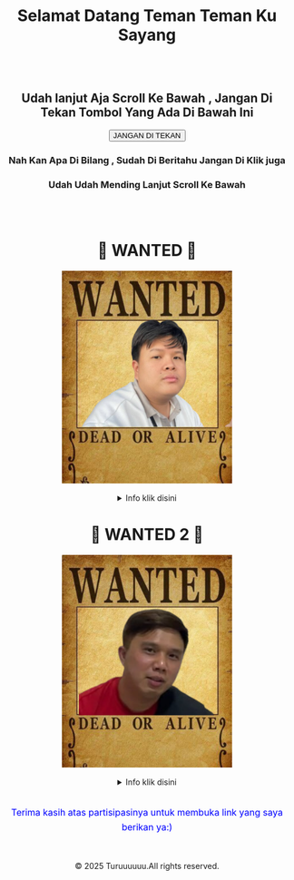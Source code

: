 <html>
  <head>
    <title>Coba-Coba Aja Ini Mah</title>
  </head>
  <body>
<div align="center">
<h1>Selamat Datang Teman Teman Ku Sayang</h1>
</div>
<br><br>
<div align="center">
<h2> Udah lanjut Aja Scroll Ke Bawah , Jangan Di Tekan Tombol Yang Ada Di Bawah Ini</h2>
 <a href="https://id.pinterest.com/pin/529032287499140281/" target="_blank">
      <button>JANGAN DI TEKAN</button>  </a>
<h3> Nah Kan Apa Di Bilang , Sudah Di Beritahu Jangan Di Klik juga <h3>
</div>
<h3 align="center"> Udah Udah Mending Lanjut Scroll Ke Bawah</h3>

<br><br>
    <h1 align="center">🛑 WANTED 🛑</h1>

<p align="center">
  <img src="hendry2.png" alt="WANTED Poster" width="300" />
</p>
<div align="center"> 
<details>
<summary> Info klik disini</summary>
<br>
  <strong>Nama:</strong> Hendry Ganteng <br />
  <strong>Hadiah:</strong> 💰 1.000.000.000 <br />
  <strong>Status:</strong> Buronan Makan
</details> 
</div>
 <h1 align="center">🛑 WANTED 2 🛑</h1>

<p align="center">
  <img src="Willy.png" alt="WANTED Poster" width="300" />
</p>
<div align="center"> 
<details>
<summary> Info klik disini</summary>
<br>
  <strong>Nama:</strong> Willy Sumargo <br />
  <strong>Hadiah:</strong> 💰 1.000.000 <br />
  <strong>Status:</strong> Buronan Gadis
</details> 
</div>
<br>
 <p align="center" style="color: blue; font-size: 16px; line-height: 1.6;">
Terima kasih atas partisipasinya untuk membuka link yang saya berikan ya:)
</p>
<br>

<p align="center">
&copy; 2025 Turuuuuuu.All rights reserved.</p>

  </body>
</html>
